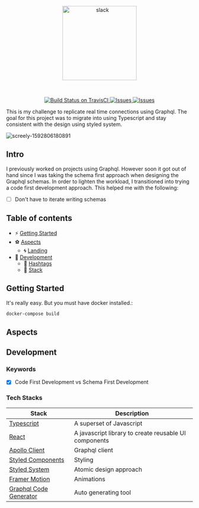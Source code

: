 <p align="center">
    <img src="https://user-images.githubusercontent.com/43525282/87019103-0e20d580-c187-11ea-985f-eefc02e347bb.jpg" alt="slack" width="200" />
</p>


<br/>

<p align="center">
    <a href="https://travis-ci.com/github/kokiebisu/slack">
    <img src="https://travis-ci.com/kokiebisu/slack.svg?branch=master" alt="Build Status on TravisCI" />
  </a>
  <a href="https://github.com/kokiebisu/slack/issues">
    <img src="https://img.shields.io/github/issues/kokiebisu/slack" alt="Issues" />
  </a>
      <a href="https://github.com/kokiebisu/slack/issues">
    <img src="https://img.shields.io/github/languages/top/kokiebisu/slack" alt="Issues" />
  </a>
</p>

This is my challenge to replicate real time connections using Graphql.
The goal for this project was to migrate into using Typescript and stay consistent with the design using styled system.

![screely-1592806180891](https://user-images.githubusercontent.com/43525282/85254083-549ad400-b414-11ea-9c4d-08ac67782e94.png)

## Intro

I previously worked on projects using Graphql. However soon it got out of hand since I was taking the schema first approach when designing the Graphql schemas. In order to lighten the workload, I transitioned into trying a code first development approach. This helped me with the following:
- [ ] Don't have to iterate writing schemas


## Table of contents

- ⚡️ [Getting Started](#getting-started)
- ⚽️ [Aspects](#aspects)
  - 🌀 [Landing](#landing)
- 🎁 [Development](#technology)
  - 🍴 [Hashtags](#hashtags)
  - 💭 [Stack](#backers)

## Getting Started

It's really easy. But you must have docker installed.:

```sh
docker-compose build
```


## Aspects

## Development

### Keywords
- [x] Code First Development vs Schema First Development

### Tech Stacks

| Stack                                       | Description                                                                |
| ------------------------------------------- | -------------------------------------------------------------------------- |
| [Typescript](https://www.typescriptlang.org)| A superset of Javascript                                                   |
| [React](https://reactjs.org)                | A javascript library to create reusable UI components                      |
| [Apollo Client](https://www.apollographql.com/docs/react/)| Graphql client                                               |
| [Styled Components](https://reactjs.org)    | Styling                                                                    |
| [Styled System](https://styled-system.com)  | Atomic design approach                                                     |
| [Framer Motion](https://www.framer.com/motion)      | Animations                                                         |
| [Graphql Code Generator](https://graphql-code-generator.com)| Auto generating tool                                       |
